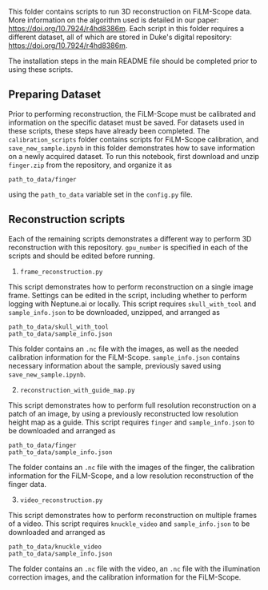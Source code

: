 This folder contains scripts to run 3D reconstruction on FiLM-Scope data. More information on the algorithm used is detailed in our paper: https://doi.org/10.7924/r4hd8386m. Each script in this folder requires a different dataset, all of which are stored in Duke's digital repository: https://doi.org/10.7924/r4hd8386m.


The installation steps in the main README file should be completed prior to using these scripts. 

## Preparing Dataset

Prior to performing reconstruction, the FiLM-Scope must be calibrated and information on the specific dataset must be saved. For datasets used in these scripts, these steps have already been completed. The `calibration_scripts` folder contains scripts for FiLM-Scope calibration, and ``save_new_sample.ipynb`` in this folder demonstrates how to save information on a newly acquired dataset. To run this notebook, first download and unzip `finger.zip` from the repository, and organize it as 

```
path_to_data/finger
```
using the `path_to_data` variable set in the `config.py` file.

## Reconstruction scripts

Each of the remaining scripts demonstrates a different way to perform 3D reconstruction with this repository. ``gpu_number`` is specified in each of the scripts and should be edited before running.  

1. ``frame_reconstruction.py``

This script demonstrates how to perform reconstruction on a single image frame. Settings can be edited in the script, including whether to perform logging with Neptune.ai or locally. This script requires ``skull_with_tool`` and `sample_info.json` to be downloaded, unzipped, and arranged as

```
path_to_data/skull_with_tool
path_to_data/sample_info.json
```
This folder contains an `.nc` file with the images, as well as the needed calibration information for the FiLM-Scope. ``sample_info.json`` contains necessary information about the sample, previously saved using ``save_new_sample.ipynb``. 

2. ``reconstruction_with_guide_map.py``

This script demonstrates how to perform full resolution reconstruction on a patch of an image, by using a previously reconstructed low resolution height map as a guide. This script requires ``finger`` and ``sample_info.json`` to be downloaded and arranged as 

```
path_to_data/finger
path_to_data/sample_info.json
```
The folder contains an `.nc` file with the images of the finger, the calibration information for the FiLM-Scope, and a low resolution reconstruction of the finger data. 


3. ``video_reconstruction.py``

This script demonstrates how to perform reconstruction on multiple frames of a video. This script requires ``knuckle_video`` and ``sample_info.json`` to be downloaded and arranged as 

```
path_to_data/knuckle_video
path_to_data/sample_info.json
```

The folder contains an `.nc` file with the video, an `.nc` file with the illumination correction images, and the calibration information for the FiLM-Scope.
